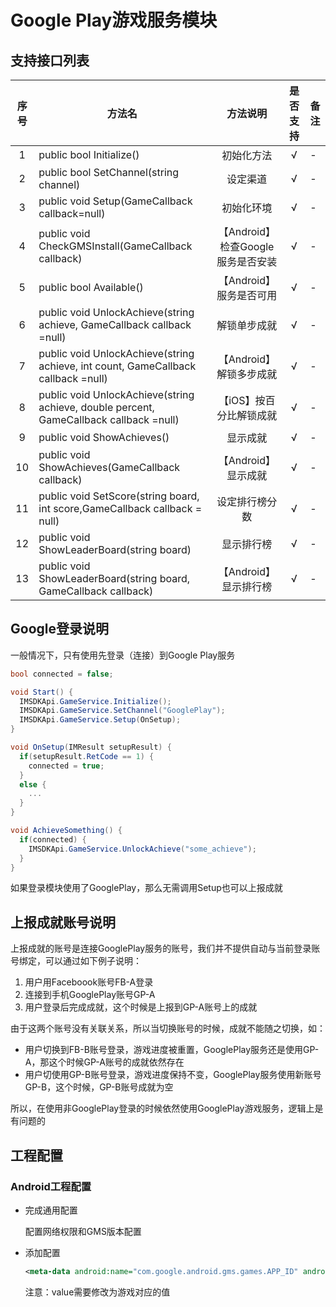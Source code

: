 # Google Play游戏服务模块

## 支持接口列表

| 序号 | 方法名 | 方法说明 | 是否支持 | 备注 |
| :--: | -- |:-------: | :-----: | -- |
| 1 | public bool Initialize() | 初始化方法 | √ | - |
| 2 | public bool SetChannel(string channel) | 设定渠道 | √ | - |
| 3 | public void Setup(GameCallback callback=null) | 初始化环境 | √ | - |
| 4 | public void CheckGMSInstall(GameCallback callback) | 【Android】检查Google服务是否安装 | √ | - |
| 5 | public bool Available() | 【Android】服务是否可用 | √ | - |
| 6 | public void UnlockAchieve(string achieve, GameCallback callback =null) | 解锁单步成就 | √ | - |
| 7 | public void UnlockAchieve(string achieve, int count, GameCallback callback =null) | 【Android】解锁多步成就 | √ | - |
| 8 | public void UnlockAchieve(string achieve, double percent, GameCallback callback =null) | 【iOS】按百分比解锁成就 | √ | - |
| 9 | public void ShowAchieves() | 显示成就 | √ | - |
| 10 | public void ShowAchieves(GameCallback callback) | 【Android】显示成就 | √ | - |
| 11 | public void SetScore(string board, int score,GameCallback callback = null) | 设定排行榜分数 | √ | - |
| 12 | public void ShowLeaderBoard(string board) | 显示排行榜 | √ | - |
| 13 | public void ShowLeaderBoard(string board, GameCallback callback) | 【Android】显示排行榜 | √ | - |


## Google登录说明

一般情况下，只有使用先登录（连接）到Google Play服务

```cs
bool connected = false;

void Start() {
  IMSDKApi.GameService.Initialize();
  IMSDKApi.GameService.SetChannel("GooglePlay");
  IMSDKApi.GameService.Setup(OnSetup);
}

void OnSetup(IMResult setupResult) {
  if(setupResult.RetCode == 1) {
    connected = true;
  }
  else {
    ...
  }
}

void AchieveSomething() {
  if(connected) {
    IMSDKApi.GameService.UnlockAchieve("some_achieve");
  }
}
```

如果登录模块使用了GooglePlay，那么无需调用Setup也可以上报成就

## 上报成就账号说明

上报成就的账号是连接GooglePlay服务的账号，我们并不提供自动与当前登录账号绑定，可以通过如下例子说明：

1. 用户用Faceboook账号FB-A登录
2. 连接到手机GooglePlay账号GP-A
3. 用户登录后完成成就，这个时候是上报到GP-A账号上的成就

由于这两个账号没有关联关系，所以当切换账号的时候，成就不能随之切换，如：

* 用户切换到FB-B账号登录，游戏进度被重置，GooglePlay服务还是使用GP-A，那这个时候GP-A账号的成就依然存在
* 用户切使用GP-B账号登录，游戏进度保持不变，GooglePlay服务使用新账号GP-B，这个时候，GP-B账号成就为空

所以，在使用非GooglePlay登录的时候依然使用GooglePlay游戏服务，逻辑上是有问题的

## 工程配置

### Android工程配置

* 完成通用配置
  
  配置网络权限和GMS版本配置
  
* 添加配置

  ```xml
  <meta-data android:name="com.google.android.gms.games.APP_ID" android:value="\ 263738040849" />
  ```
  
  注意：value需要修改为游戏对应的值